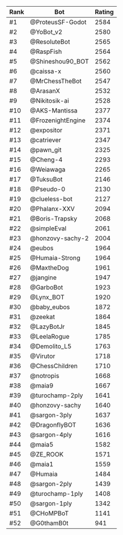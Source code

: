 Rank|Bot|Rating
---|---|---
#1|@ProteusSF-Godot|2584
#2|@YoBot_v2|2580
#3|@ResoluteBot|2565
#4|@RaspFish|2564
#5|@Shineshou90_BOT|2562
#6|@caissa-x|2560
#7|@MrChessTheBot|2547
#8|@ArasanX|2532
#9|@Nikitosik-ai|2528
#10|@AKS-Mantissa|2377
#11|@FrozenightEngine|2374
#12|@expositor|2371
#13|@catriever|2347
#14|@pawn_git|2325
#15|@Cheng-4|2293
#16|@Weiawaga|2265
#17|@TuksuBot|2146
#18|@Pseudo-0|2130
#19|@clueless-bot|2127
#20|@Phalanx-XXV|2094
#21|@Boris-Trapsky|2068
#22|@simpleEval|2061
#23|@honzovy-sachy-2|2004
#24|@eubos|1964
#25|@Humaia-Strong|1964
#26|@MaxtheDog|1961
#27|@jangine|1947
#28|@GarboBot|1923
#29|@Lynx_BOT|1920
#30|@baby_eubos|1872
#31|@zeekat|1864
#32|@LazyBotJr|1845
#33|@LeelaRogue|1785
#34|@Demolito_L5|1763
#35|@Virutor|1718
#36|@ChessChildren|1710
#37|@notropis|1668
#38|@maia9|1667
#39|@turochamp-2ply|1641
#40|@honzovy-sachy|1640
#41|@sargon-3ply|1637
#42|@DragonflyBOT|1636
#43|@sargon-4ply|1616
#44|@maia5|1582
#45|@ZE_ROOK|1571
#46|@maia1|1559
#47|@Humaia|1484
#48|@sargon-2ply|1439
#49|@turochamp-1ply|1408
#50|@sargon-1ply|1342
#51|@CHoMPBoT|1141
#52|@G0thamB0t|941
